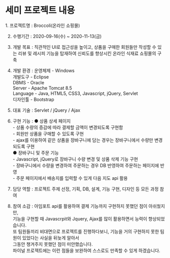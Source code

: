<h1>세미 프로젝트 내용</h1>
1. 프로젝트명 : Broccoli(온라인 쇼핑몰)

2. 수행기간   : 2020-09-16(수) ~ 2020-11-13(금)

3. 개발 목표  : 직관적인 UI로 접근성을 높이고, 상품을 구매한 회원들만 작성할 수 있는 리뷰 및 레시피 기능을 탑재하여 
                	     신뢰도를 향상시킨 온라인 식재료 쇼핑몰의 구축

4. 개발 환경  : 운영체제    - Windows <br>
                	     개발도구    - Eclipse <br>
                	     DBMS	     - Oracle <br> 
                       Server	     - Apache Tomcat 8.5 <br>
                       Language - Java, HTML5, CSS3, Javascript, jQuery, Servlet <br>
                       디자인툴    - Bootstrap <br>

5. 대표 기술  : Servlet / jQuery / Ajax
6. 구현 기능  : ●  상품 상세 페이지 <br>
                         - 상품 수량의 증감에 따라 결제할 금액이 변경되도록 구현함 <br>
                         - 회원만 상품을 구매할 수 있도록 구현 <br>
                         - ajax를 이용하여 같은 상품을 장바구니에 담는 경우는 장바구니에서 수량만 변경되도록 구현 <br>
                      ● 장바구니 및 주문 기능 <br>
                         - Javascript, jQuery로 장바구니 수량 변경 및 상품 삭제 기능 구현 <br>
                         - 장바구니에서 수량을 변경하여 주문하는 경우 DB 반영하여 주문하는 페이지에 반영 <br>
                         - 주문 페이지에서 배송지를 입력할 수 있게 다음 지도 api 활용 <br>
7. 담당 역할  : 프로젝트 주제 선정, 기획, DB, 설계, 기능 구현, 디자인 등 모든 과정 참여
8. 참여 소감  : 아임포트 api를 활용하여 결제 기능까지 구현하지 못했던 점이 아쉬웠지만, <br>
                	     기능을 구현할 때 Javascrpit와 Jquery, Ajax를 많이 활용하면서 능력이 향상되었습니다. <br>
                       또 팀원들끼리 비대면으로 프로젝트를 진행하다보니, 기능을 거의 구현하지 못한 팀원이 있었다는 사실을 뒤늦게 알아서 <br>
                       그동안 챙겨주지 못했던 점이 미안했습니다. <br>
                       파이널 프로젝트에는 이런 점들을 보완하여 스스로도 만족할 수 있게 하겠습니다. <br>
